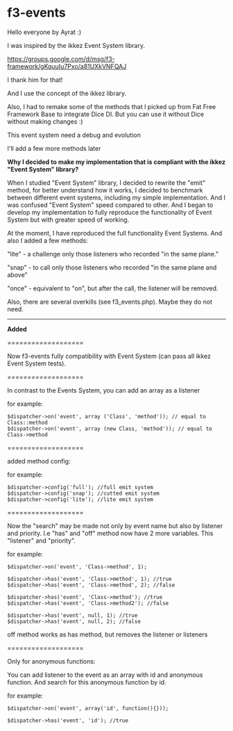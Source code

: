 # f3-events

Hello everyone by Ayrat :)

I was inspired by the ikkez Event System library.

https://groups.google.com/d/msg/f3-framework/gKquuIu7Pxo/a81UXkVNFQAJ

I thank him for that!

And I use the concept of the ikkez library.


Also, I had to remake some of the methods that I picked up from Fat Free Framework Base to integrate Dice DI. But you can use it without Dice without making changes :)

This event system need a debug and evolution

I'll add a few more methods later

**Why I decided to make my implementation that is compliant with the ikkez "Event System" library?**

When I studied "Event System" library, I decided to rewrite the "emit" method, for better understand how it works, I decided to benchmark between different event systems, including my simple implementation. And I was confused "Event System" speed compared to other. And I began to develop my implementation to fully reproduce the functionality of Event System but with greater speed of working.

At the moment, I have reproduced the full functionality Event Systems. And also I added a few methods:

"lite" - a challenge only those listeners who recorded "in the same plane."

"snap" - to call only those listeners who recorded "in the same plane and above"

"once" - equivalent to "on", but after the call, the listener will be removed.

Also, there are several overkills (see f3_events.php). Maybe they do not need.

----------

**Added**

===================

Now f3-events fully compatibility with Event System (can pass all ikkez Event System tests).

===================

In contrast to the Events System, you can add an array as a listener

for example:

```
$dispatcher->on('event', array ('Class', 'method')); // equal to Class::method
$dispatcher->on('event', array (new Class, 'method')); // equal to Class->method
```

===================

added method config:

for example:

```
$dispatcher->config('full'); //full emit system
$dispatcher->config('snap'); //cutted emit system
$dispatcher->config('lite'); //lite emit system
```

===================

Now the "search" may be made not only by event name but also by listener and priority. I.e "has" and "off" method now have 2 more variables. This "listener" and "priority".

for example:

```
$dispatcher->on('event', 'Class->method', 1);

$dispatcher->has('event', 'Class->method', 1); //true
$dispatcher->has('event', 'Class->method', 2); //false

$dispatcher->has('event', 'Class->method'); //true
$dispatcher->has('event', 'Class->method2'); //false

$dispatcher->has('event', null, 1); //true
$dispatcher->has('event', null, 2); //false
```
off method works as has method, but removes the listener or listeners

===================

Only for anonymous functions:

You can add listener to the event as an array with id and anonymous function. And search for this anonymous function by id.

for example:

```
$dispatcher->on('event', array('id', function(){}));

$dispatcher->has('event', 'id'); //true
```
